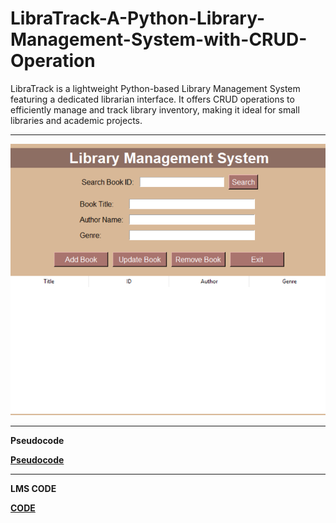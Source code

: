 # LibraTrack-A-Python-Library-Management-System-with-CRUD-Operation
LibraTrack is a lightweight Python-based Library Management System featuring a dedicated librarian interface. It offers CRUD operations to efficiently manage and track library inventory, making it ideal for small libraries and academic projects.


________________________________________________________________________________________


![image alt](https://github.com/aic-fth/LibraTrack-A-Python-Library-Management-System-with-CRUD-Operation/blob/main/Library%20Image.png?raw=true)


________________________________________________________________________________________


**Pseudocode**

[**Pseudocode**](https://github.com/aic-fth/LibraTrack-A-Python-Library-Management-System-with-CRUD-Operation/blob/b913a5e40ed74b72561f200f62f994acc06e3fbb/LMS-PSEUDOCODE.txt)


________________________________________________________________________________________


**LMS CODE**

[**CODE**](LMS-CODE.txt)

